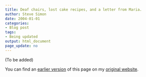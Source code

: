 ```yaml
---
title: Deaf chairs, lost cake recipes, and a letter from Maria.
author: Steve Simon
date: 2004-01-01
categories:
- Blog post
tags:
- Being updated
output: html_document
page_update: no
---
```


(To be added)

<!---More--->

You can find an [earlier version](http://www.pmean.com/04/DeafChairs.html) of this page on my [original website](http://www.pmean.com/original_site.html).
